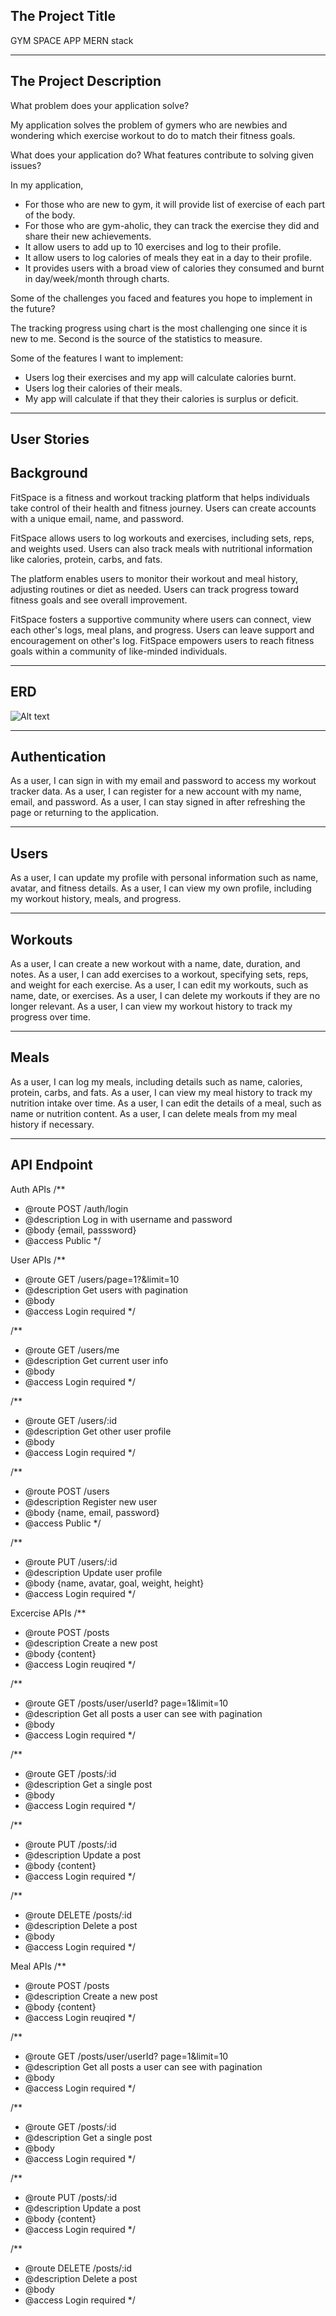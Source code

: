 ## The Project Title

GYM SPACE APP MERN stack

---

## The Project Description

What problem does your application solve?

My application solves the problem of gymers who are newbies and wondering which exercise workout to do to match their fitness goals.

What does your application do? What features contribute to solving given issues?

In my application,

- For those who are new to gym, it will provide list of exercise of each part of the body.
- For those who are gym-aholic, they can track the exercise they did and share their new achievements.
- It allow users to add up to 10 exercises and log to their profile.
- It allow users to log calories of meals they eat in a day to their profile.
- It provides users with a broad view of calories they consumed and burnt in day/week/month through charts.

Some of the challenges you faced and features you hope to implement in the future?

The tracking progress using chart is the most challenging one since it is new to me.
Second is the source of the statistics to measure.

Some of the features I want to implement:

- Users log their exercises and my app will calculate calories burnt.
- Users log their calories of their meals.
- My app will calculate if that they their calories is surplus or deficit.

---

## User Stories

## Background

FitSpace is a fitness and workout tracking platform that helps individuals take control of their health and fitness journey. Users can create accounts with a unique email, name, and password.

FitSpace allows users to log workouts and exercises, including sets, reps, and weights used. Users can also track meals with nutritional information like calories, protein, carbs, and fats.

The platform enables users to monitor their workout and meal history, adjusting routines or diet as needed. Users can track progress toward fitness goals and see overall improvement.

FitSpace fosters a supportive community where users can connect, view each other's logs, meal plans, and progress. Users can leave support and encouragement on other's log. FitSpace empowers users to reach fitness goals within a community of like-minded individuals.

---

## ERD

![Alt text](Untitled.png)

---

## Authentication

As a user, I can sign in with my email and password to access my workout tracker data.
As a user, I can register for a new account with my name, email, and password.
As a user, I can stay signed in after refreshing the page or returning to the application.

---

## Users

As a user, I can update my profile with personal information such as name, avatar, and fitness details.
As a user, I can view my own profile, including my workout history, meals, and progress.

---

## Workouts

As a user, I can create a new workout with a name, date, duration, and notes.
As a user, I can add exercises to a workout, specifying sets, reps, and weight for each exercise.
As a user, I can edit my workouts, such as name, date, or exercises.
As a user, I can delete my workouts if they are no longer relevant.
As a user, I can view my workout history to track my progress over time.

---

## Meals

As a user, I can log my meals, including details such as name, calories, protein, carbs, and fats.
As a user, I can view my meal history to track my nutrition intake over time.
As a user, I can edit the details of a meal, such as name or nutrition content.
As a user, I can delete meals from my meal history if necessary.

---

## API Endpoint

Auth APIs
/\*\*

- @route POST /auth/login
- @description Log in with username and password
- @body {email, passsword}
- @access Public
  \*/

User APIs
/\*\*

- @route GET /users/page=1?&limit=10
- @description Get users with pagination
- @body
- @access Login required
  \*/

/\*\*

- @route GET /users/me
- @description Get current user info
- @body
- @access Login required
  \*/

/\*\*

- @route GET /users/:id
- @description Get other user profile
- @body
- @access Login required
  \*/

/\*\*

- @route POST /users
- @description Register new user
- @body {name, email, password}
- @access Public
  \*/

/\*\*

- @route PUT /users/:id
- @description Update user profile
- @body {name, avatar, goal, weight, height}
- @access Login required
  \*/

Excercise APIs
/\*\*

- @route POST /posts
- @description Create a new post
- @body {content}
- @access Login reuqired
  \*/

/\*\*

- @route GET /posts/user/userId? page=1&limit=10
- @description Get all posts a user can see with pagination
- @body
- @access Login required
  \*/

/\*\*

- @route GET /posts/:id
- @description Get a single post
- @body
- @access Login required
  \*/

/\*\*

- @route PUT /posts/:id
- @description Update a post
- @body {content}
- @access Login required
  \*/

/\*\*

- @route DELETE /posts/:id
- @description Delete a post
- @body
- @access Login required
  \*/

Meal APIs
/\*\*

- @route POST /posts
- @description Create a new post
- @body {content}
- @access Login reuqired
  \*/

/\*\*

- @route GET /posts/user/userId? page=1&limit=10
- @description Get all posts a user can see with pagination
- @body
- @access Login required
  \*/

/\*\*

- @route GET /posts/:id
- @description Get a single post
- @body
- @access Login required
  \*/

/\*\*

- @route PUT /posts/:id
- @description Update a post
- @body {content}
- @access Login required
  \*/

/\*\*

- @route DELETE /posts/:id
- @description Delete a post
- @body
- @access Login required
  \*/
